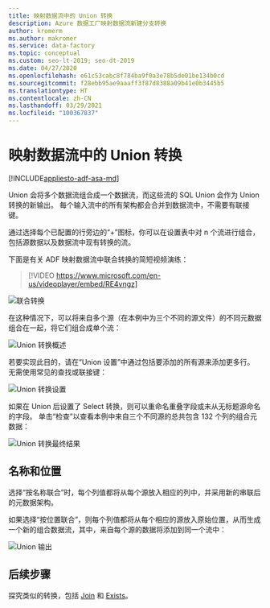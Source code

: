 ```yaml
---
title: 映射数据流中的 Union 转换
description: Azure 数据工厂映射数据流新建分支转换
author: kromerm
ms.author: makromer
ms.service: data-factory
ms.topic: conceptual
ms.custom: seo-lt-2019; seo-dt-2019
ms.date: 04/27/2020
ms.openlocfilehash: e61c53cabc8f784ba9f0a3e78b5de01be134b0cd
ms.sourcegitcommit: f28ebb95ae9aaaff3f87d8388a09b41e0b3445b5
ms.translationtype: HT
ms.contentlocale: zh-CN
ms.lasthandoff: 03/29/2021
ms.locfileid: "100367837"
---
```

# <a name="union-transformation-in-mapping-data-flow"></a>映射数据流中的 Union 转换

[!INCLUDE[appliesto-adf-asa-md](includes/appliesto-adf-asa-md.md)]

Union 会将多个数据流组合成一个数据流，而这些流的 SQL Union 会作为 Union 转换的新输出。 每个输入流中的所有架构都会合并到数据流中，不需要有联接键。

通过选择每个已配置的行旁边的“+”图标，你可以在设置表中对 n 个流进行组合，包括源数据以及数据流中现有转换的流。

下面是有关 ADF 映射数据流中联合转换的简短视频演练：

> [!VIDEO https://www.microsoft.com/en-us/videoplayer/embed/RE4vngz]

![联合转换](media/data-flow/union.png "Union")

在这种情况下，可以将来自多个源（在本例中为三个不同的源文件）的不同元数据组合在一起，将它们组合成单个流：

![Union 转换概述](media/data-flow/union111.png "Union 1")

若要实现此目的，请在“Union 设置”中通过包括要添加的所有源来添加更多行。 无需使用常见的查找或联接键：

![Union 转换设置](media/data-flow/unionsettings.png "Union 设置")

如果在 Union 后设置了 Select 转换，则可以重命名重叠字段或未从无标题源命名的字段。 单击“检查”以查看本例中来自三个不同源的总共包含 132 个列的组合元数据：

![Union 转换最终结果](media/data-flow/union333.png "Union 3")

## <a name="name-and-position"></a>名称和位置

选择“按名称联合”时，每个列值都将从每个源放入相应的列中，并采用新的串联后的元数据架构。

如果选择“按位置联合”，则每个列值都将从每个相应的源放入原始位置，从而生成一个新的组合数据流，其中，来自每个源的数据将添加到同一个流中：

![Union 输出](media/data-flow/unionoutput.png "Union 输出")

## <a name="next-steps"></a>后续步骤

探究类似的转换，包括 [Join](data-flow-join.md) 和 [Exists](data-flow-exists.md)。
